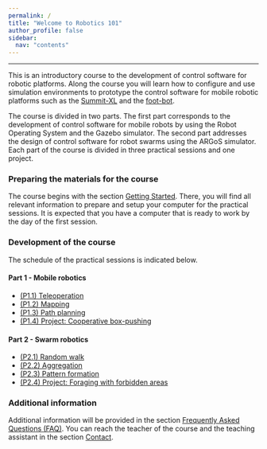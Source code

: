 ```yaml
---
permalink: /
title: "Welcome to Robotics 101"
author_profile: false
sidebar:
  nav: "contents"
---
```


---

This is an introductory course to the development of control software for robotic platforms. Along the course you will learn how to configure and use simulation environments to prototype the control software for mobile robotic platforms such as the [Summit-XL](smt.md) and the [foot-bot](fbot.md).

The course is divided in two parts. The first part corresponds to the development of control software for mobile robots by using the Robot Operating System and the Gazebo simulator. The second part addresses the design of control software for robot swarms using the ARGoS simulator. Each part of the course is divided in three practical sessions and one project.

### Preparing the materials for the course

The course begins with the section [Getting Started](gst.md). There, you will find all relevant information to prepare and setup your computer for the practical sessions. It is expected that you have a computer that is ready to work by the day of the first session.

### Development of the course

The schedule of the practical sessions is indicated below.

#### Part 1 - Mobile robotics

- [(P1.1) Teleoperation](p11.md)
- [(P1.2) Mapping](p12.md)
- [(P1.3) Path planning](p13.md)
- [(P1.4) Project: Cooperative box-pushing ](mrproject.md)
<!-- - [(P1.5) TODO](https://dgarzonramos.github.io/robotics/p15): June 5, 2020. -->

#### Part 2 - Swarm robotics

- [(P2.1) Random walk](p21.md)
- [(P2.2) Aggregation](p22.md)
- [(P2.3) Pattern formation](p23.md)
- [(P2.4) Project: Foraging with forbidden areas](srproject.md)
<!-- [(P2.4) Consensus achievement](https://dgarzonramos.github.io/robotics/p24): June 11, 2020. -->
<!--- [(P2.5) Synchronization](https://dgarzonramos.github.io/robotics/p25): June 12, 2020. -->

### Additional information

Additional information will be provided in the section [Frequently Asked Questions (FAQ)](faq.md). You can reach the teacher of the course and the teaching assistant in the section [Contact](contact.md).
